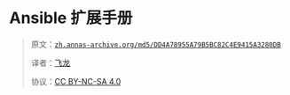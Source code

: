 # Ansible 扩展手册

> 原文：[`zh.annas-archive.org/md5/DD4A78955A79B5BC82C4E9415A3280DB`](https://zh.annas-archive.org/md5/DD4A78955A79B5BC82C4E9415A3280DB)
> 
> 译者：[飞龙](https://github.com/wizardforcel)
> 
> 协议：[CC BY-NC-SA 4.0](http://creativecommons.org/licenses/by-nc-sa/4.0/)